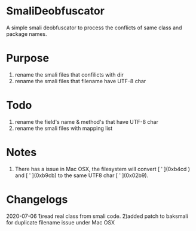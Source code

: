 # SmaliDeobfuscator
A simple smali deobfuscator to process the conflicts of same class and package names.

# Purpose
1) rename the smali files that confilicts with dir<br>
2) rename the smali files that filename have UTF-8 char

# Todo
1) rename the field's name & method's that have UTF-8 char<br>
2) rename the smali files with mapping list

# Notes
1) There has a issue in Mac OSX, the filesystem will convert \[ ʹ \](0xb4cd ) and \[ ʹ \](0xb9cb) to the same UTF8 char \[ ʹ \](0x02b9).

# Changelogs
2020-07-06
1)read real class from smali code. 
2)added patch to baksmali for duplicate filename issue under Mac OSX

   
